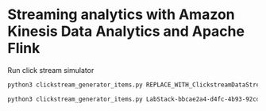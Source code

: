 # Streaming analytics with Amazon Kinesis Data Analytics and Apache Flink


Run click stream simulator

```bash
python3 clickstream_generator_items.py REPLACE_WITH_ClickstreamDataStream 1 1 

python3 clickstream_generator_items.py LabStack-bbcae2a4-d4fc-4b93-92cd-d6a0b9551c43-917LxEMMTU3WJYkbsBHk5Z-1-ClickstreamDataStream-1elKg9RS8yUu 1 1
```
